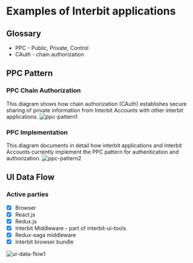 # Examples of Interbit applications

## Glossary
- PPC - Public, Private, Control
- CAuth - chain authorization

## PPC Pattern

### PPC Chain Authorization
This diagram shows how chain authorization (CAuth) establishes secure sharing of private information from Interbit Accounts with other interbit applications.
![ppc-pattern1](https://user-images.githubusercontent.com/16136204/49014826-6e215e80-f192-11e8-868c-3fc80fdd34c8.jpg)

### PPC Implementation
This diagram documents in detail how interbit applications and Interbit Accounts currently implement the PPC pattern for authentication and authorization.
![ppc-pattern2](https://user-images.githubusercontent.com/16136204/49014827-6eb9f500-f192-11e8-9b64-0c90fb1f2416.jpg)



## UI Data Flow
### Active parties
- [x] Browser
- [x] React.js
- [x] Redux.js
- [x] Interbit Middleware - part of interbit-ui-tools
- [x] Redux-saga middleware
- [x] Interbit browser bundle

![ui-data-flow1](https://user-images.githubusercontent.com/16136204/49015446-28fe2c00-f194-11e8-9fa4-3a02fa5c5adc.jpg)
